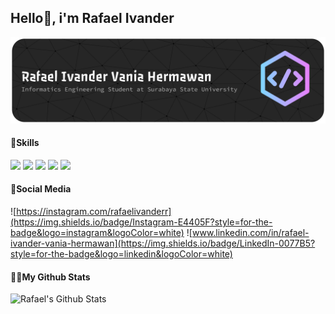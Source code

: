 ## Hello👋, i'm Rafael Ivander
![Header](img/github-header-banner.png)
<!--
**RafaelIvander/RafaelIvander** is a ✨ _special_ ✨ repository because its `README.md` (this file) appears on your GitHub profile.

Here are some ideas to get you started:


- 🌱 I’m currently learning ...
- 👯 I’m looking to collaborate on ...
- 🤔 I’m looking for help with ...
- 💬 Ask me about ...
- 📫 How to reach me: ...
- 😄 Pronouns: ...
- ⚡ Fun fact: ...
-->
#### 🔭Skills
<img src= "https://img.shields.io/badge/C%2B%2B-00599C?style=for-the-badge&logo=c%2B%2B&logoColor=white" /> <img src="https://img.shields.io/badge/HTML5-E34F26?style=for-the-badge&logo=html5&logoColor=white" /> <img src="https://img.shields.io/badge/PHP-777BB4?style=for-the-badge&logo=php&logoColor=white" /> <img src="https://img.shields.io/badge/CSS3-1572B6?style=for-the-badge&logo=css3&logoColor=white" /> <img src="https://img.shields.io/badge/Bootstrap-563D7C?style=for-the-badge&logo=bootstrap&logoColor=white" />

#### 💭Social Media
![https://instagram.com/rafaelivanderr](https://img.shields.io/badge/Instagram-E4405F?style=for-the-badge&logo=instagram&logoColor=white)
![www.linkedin.com/in/rafael-ivander-vania-hermawan](https://img.shields.io/badge/LinkedIn-0077B5?style=for-the-badge&logo=linkedin&logoColor=white)

#### 👨‍🎓My Github Stats
![Rafael's Github Stats](https://github-readme-stats.vercel.app/api?username=RafaelIvander)